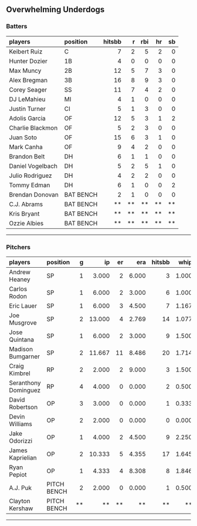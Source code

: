 ## Overwhelming Underdogs

### Batters

 
|players          |position  | hitsbb|  r| rbi| hr| sb| 
|:----------------|:---------|------:|--:|---:|--:|--:| 
|Keibert Ruiz     |C         |      7|  2|   5|  2|  0| 
|Hunter Dozier    |1B        |      4|  0|   0|  0|  0| 
|Max Muncy        |2B        |     12|  5|   7|  3|  0| 
|Alex Bregman     |3B        |     16|  8|   9|  3|  0| 
|Corey Seager     |SS        |     11|  7|   4|  2|  0| 
|DJ LeMahieu      |MI        |      4|  1|   0|  0|  0| 
|Justin Turner    |CI        |      5|  1|   3|  0|  0| 
|Adolis Garcia    |OF        |     12|  5|   3|  1|  2| 
|Charlie Blackmon |OF        |      5|  2|   3|  0|  0| 
|Juan Soto        |OF        |     15|  6|   3|  1|  0| 
|Mark Canha       |OF        |      9|  4|   2|  0|  0| 
|Brandon Belt     |DH        |      6|  1|   1|  0|  0| 
|Daniel Vogelbach |DH        |      5|  2|   5|  1|  0| 
|Julio Rodriguez  |DH        |      4|  2|   2|  0|  0| 
|Tommy Edman      |DH        |      6|  1|   0|  0|  2| 
|Brendan Donovan  |BAT BENCH |      2|  1|   0|  0|  0| 
|C.J. Abrams      |BAT BENCH |     **| **|  **| **| **| 
|Kris Bryant      |BAT BENCH |     **| **|  **| **| **| 
|Ozzie Albies     |BAT BENCH |     **| **|  **| **| **| 

* * *

### Pitchers

 
|players              |position    |  g|     ip| er|   era| hitsbb|  whip| so|  w| sv| 
|:--------------------|:-----------|--:|------:|--:|-----:|------:|-----:|--:|--:|--:| 
|Andrew Heaney        |SP          |  1|  3.000|  2| 6.000|      3| 1.000|  5|  0|  0| 
|Carlos Rodon         |SP          |  1|  6.000|  2| 3.000|      6| 1.000|  7|  1|  0| 
|Eric Lauer           |SP          |  1|  6.000|  3| 4.500|      7| 1.167|  5|  0|  0| 
|Joe Musgrove         |SP          |  2| 13.000|  4| 2.769|     14| 1.077|  9|  0|  0| 
|Jose Quintana        |SP          |  1|  6.000|  2| 3.000|      9| 1.500|  6|  1|  0| 
|Madison Bumgarner    |SP          |  2| 11.667| 11| 8.486|     20| 1.714| 14|  0|  0| 
|Craig Kimbrel        |RP          |  2|  2.000|  2| 9.000|      3| 1.500|  1|  0|  0| 
|Seranthony Dominguez |RP          |  4|  4.000|  0| 0.000|      2| 0.500|  4|  1|  3| 
|David Robertson      |OP          |  3|  3.000|  0| 0.000|      1| 0.333|  3|  0|  1| 
|Devin Williams       |OP          |  2|  2.000|  0| 0.000|      0| 0.000|  2|  2|  0| 
|Jake Odorizzi        |OP          |  1|  4.000|  2| 4.500|      9| 2.250|  2|  0|  0| 
|James Kaprielian     |OP          |  2| 10.333|  5| 4.355|     17| 1.645| 11|  0|  0| 
|Ryan Pepiot          |OP          |  1|  4.333|  4| 8.308|      8| 1.846|  4|  0|  0| 
|A.J. Puk             |PITCH BENCH |  2|  2.000|  0| 0.000|      1| 0.500|  3|  0|  0| 
|Clayton Kershaw      |PITCH BENCH | **|     **| **|    **|     **|    **| **| **| **| 


* * *


